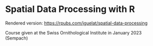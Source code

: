 # Spatial Data Processing with R

Rendered version: https://rpubs.com/jguelat/spatial-data-processing

Course given at the Swiss Ornithological Institute in January 2023 (Sempach)
